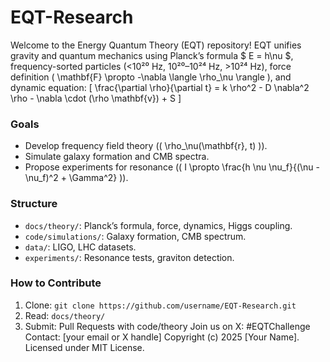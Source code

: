 # EQT-Research
Welcome to the Energy Quantum Theory (EQT) repository! EQT unifies gravity and quantum mechanics using Planck’s formula $ E = h\nu $, frequency-sorted particles (<10²⁰ Hz, 10²⁰–10²⁴ Hz, >10²⁴ Hz), force definition \( \mathbf{F} \propto -\nabla \langle \rho_\nu \rangle \), and dynamic equation:
\[
\frac{\partial \rho}{\partial t} = k \rho^2 - D \nabla^2 \rho - \nabla \cdot (\rho \mathbf{v}) + S
\]
### Goals
- Develop frequency field theory (\( \rho_\nu(\mathbf{r}, t) \)).
- Simulate galaxy formation and CMB spectra.
- Propose experiments for resonance (\( I \propto \frac{h \nu \nu_f}{(\nu - \nu_f)^2 + \Gamma^2} \)).
### Structure
- `docs/theory/`: Planck’s formula, force, dynamics, Higgs coupling.
- `code/simulations/`: Galaxy formation, CMB spectrum.
- `data/`: LIGO, LHC datasets.
- `experiments/`: Resonance tests, graviton detection.
### How to Contribute
1. Clone: `git clone https://github.com/username/EQT-Research.git`
2. Read: `docs/theory/`
3. Submit: Pull Requests with code/theory
Join us on X: #EQTChallenge
Contact: [your email or X handle]
Copyright (c) 2025 [Your Name]. Licensed under MIT License.
